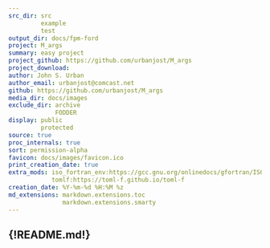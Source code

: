 ```yaml
---
src_dir: src
         example
         test
output_dir: docs/fpm-ford
project: M_args
summary: easy project
project_github: https://github.com/urbanjost/M_args
project_download:
author: John S. Urban
author_email: urbanjost@comcast.net
github: https://github.com/urbanjost/M_args
media_dir: docs/images
exclude_dir: archive
             FODDER
display: public
         protected
source: true
proc_internals: true
sort: permission-alpha
favicon: docs/images/favicon.ico
print_creation_date: true
extra_mods: iso_fortran_env:https://gcc.gnu.org/onlinedocs/gfortran/ISO_005fFORTRAN_005fENV.html
            tomlf:https://toml-f.github.io/toml-f
creation_date: %Y-%m-%d %H:%M %z
md_extensions: markdown.extensions.toc
               markdown.extensions.smarty
---
```

{!README.md!}
---
